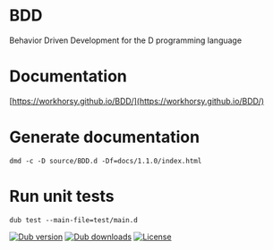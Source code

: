 # BDD
Behavior Driven Development for the D programming language

# Documentation

[https://workhorsy.github.io/BDD/](https://workhorsy.github.io/BDD/)

# Generate documentation

```
dmd -c -D source/BDD.d -Df=docs/1.1.0/index.html
```

# Run unit tests

```
dub test --main-file=test/main.d
```

[![Dub version](https://img.shields.io/dub/v/bdd.svg)](https://code.dlang.org/packages/bdd)
[![Dub downloads](https://img.shields.io/dub/dt/bdd.svg)](https://code.dlang.org/packages/bdd)
[![License](https://img.shields.io/badge/license-BSL_1.0-blue.svg)](https://raw.githubusercontent.com/workhorsy/BDD/master/LICENSE_1_0.txt)
